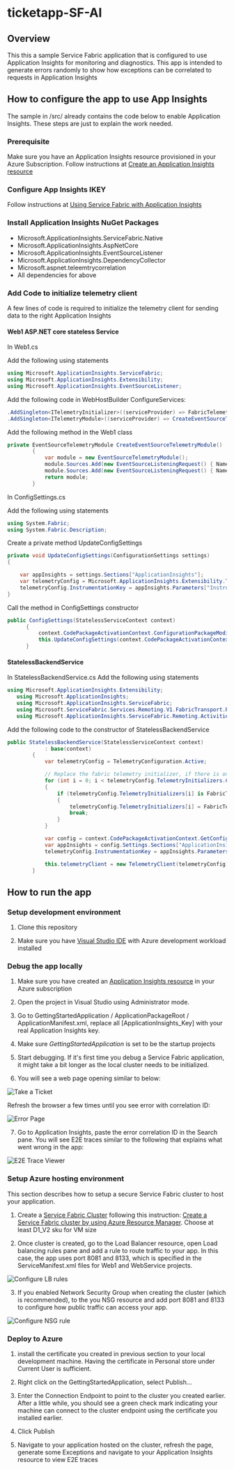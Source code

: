 # ticketapp-SF-AI

## Overview
This this a sample Service Fabric application that is configured to use Application Insights for monitoring and diagnostics. This app is intended to generate errors randomly to show how exceptions can be correlated to requests in Application Insights

## How to configure the app to use App Insights

The sample in /src/ already contains the code below to enable Application Insights. These steps are just to explain the work needed.

### Prerequisite
Make sure you have an Application Insights resource provisioned in your Azure Subscription. Follow instructions at [Create an Application Insights resource](https://docs.microsoft.com/en-us/azure/application-insights/app-insights-create-new-resource)

### Configure App Insights IKEY
Follow instructions at [
Using Service Fabric with Application Insights](https://github.com/Azure-Samples/service-fabric-dotnet-getting-started/blob/dev/appinsights/ApplicationInsights.md)

### Install Application Insights NuGet Packages
* Microsoft.ApplicationInsights.ServiceFabric.Native
* Microsoft.ApplicationInsights.AspNetCore
* Microsoft.ApplicationInsights.EventSourceListener
* Microsoft.ApplicationInsights.DependencyCollector
* Microsoft.aspnet.teleemtrycorrelation
* All dependencies for above

### Add Code to initialize telemetry client
A few lines of code is required to initialize the telemetry client for sending data to the right Application Insights

#### Web1 ASP.NET core stateless Service
In Web1.cs

Add the following using statements

``` csharp
using Microsoft.ApplicationInsights.ServiceFabric;
using Microsoft.ApplicationInsights.Extensibility;
using Microsoft.ApplicationInsights.EventSourceListener;
```

Add the following code in WebHostBuilder ConfigureServices:

``` csharp
.AddSingleton<ITelemetryInitializer>((serviceProvider) => FabricTelemetryInitializerExtension.CreateFabricTelemetryInitializer(serviceContext))
.AddSingleton<ITelemetryModule>((serviceProvider) => CreateEventSourceTelemetryModule())
```
Add the following method in the Web1 class

``` csharp
private EventSourceTelemetryModule CreateEventSourceTelemetryModule()
        {
            var module = new EventSourceTelemetryModule();
            module.Sources.Add(new EventSourceListeningRequest() { Name = "Microsoft-ServiceFabric-Services", Level = EventLevel.Verbose });
            module.Sources.Add(new EventSourceListeningRequest() { Name = "MyCompany-GettingStartedApplication-WebService", Level = EventLevel.Verbose });
            return module;
        }
```

In ConfigSettings.cs

Add the following using statements
```csharp
using System.Fabric;
using System.Fabric.Description;
```

Create a private method UpdateConfigSettings

``` csharp
private void UpdateConfigSettings(ConfigurationSettings settings)
{

    var appInsights = settings.Sections["ApplicationInsights"];
    var telemetryConfig = Microsoft.ApplicationInsights.Extensibility.TelemetryConfiguration.Active;
    telemetryConfig.InstrumentationKey = appInsights.Parameters["InstrumentationKey"].Value;
}

```

Call the method in ConfigSettings constructor

``` csharp
public ConfigSettings(StatelessServiceContext context)
      {
          context.CodePackageActivationContext.ConfigurationPackageModifiedEvent += this.CodePackageActivationContext_ConfigurationPackageModifiedEvent;
          this.UpdateConfigSettings(context.CodePackageActivationContext.GetConfigurationPackageObject("Config").Settings);
      }
```

#### StatelessBackendService

In StatelessBackendService.cs
Add the following using statements

```csharp
using Microsoft.ApplicationInsights.Extensibility;
   using Microsoft.ApplicationInsights;
   using Microsoft.ApplicationInsights.ServiceFabric;
   using Microsoft.ServiceFabric.Services.Remoting.V1.FabricTransport.Runtime;
   using Microsoft.ApplicationInsights.ServiceFabric.Remoting.Activities;
```

Add the following code to the constructor of StatelessBackendService

```csharp
public StatelessBackendService(StatelessServiceContext context)
            : base(context)
        {
            var telemetryConfig = TelemetryConfiguration.Active;

            // Replace the fabric telemetry initializer, if there is one, with one that has the rich context
            for (int i = 0; i < telemetryConfig.TelemetryInitializers.Count; i++)
            {
                if (telemetryConfig.TelemetryInitializers[i] is FabricTelemetryInitializer)
                {
                    telemetryConfig.TelemetryInitializers[i] = FabricTelemetryInitializerExtension.CreateFabricTelemetryInitializer(context);
                    break;
                }
            }

            var config = context.CodePackageActivationContext.GetConfigurationPackageObject("Config");
            var appInsights = config.Settings.Sections["ApplicationInsights"];
            telemetryConfig.InstrumentationKey = appInsights.Parameters["InstrumentationKey"].Value;

            this.telemetryClient = new TelemetryClient(telemetryConfig);
        }
```





## How to run the app

### Setup development environment

1. Clone this repository

2. Make sure you have [Visual Studio IDE](https://www.visualstudio.com/) with Azure development workload installed

### Debug the app locally

1. Make sure you have created an [Application Insights resource](https://docs.microsoft.com/en-us/azure/application-insights/app-insights-create-new-resource) in your Azure subscription

2. Open the project in Visual Studio using Administrator mode.

3. Go to GettingStartedApplication / ApplicationPackageRoot / ApplicationManifest.xml, replace all [ApplicationInsights_Key] with your real Application Insights key.

4. Make sure *GettingStartedApplication* is set to be the startup projects

5. Start debugging. If it's first time you debug a Service Fabric application, it might take a bit longer as the local cluster needs to be initialized.

6. You will see a web page opening similar to below:

![Take a Ticket](./media/ticket.png)

Refresh the browser a few times until you see error with correlation ID:

![Error Page](./media/error.png)

7. Go to Application Insights, paste the error correlation ID in the Search pane. You will see E2E traces similar to the following that explains what went wrong in the app:

![E2E Trace Viewer](./media/e2e-traces.png)


### Setup Azure hosting environment

This section describes how to setup a secure Service Fabric cluster to host your application.

1. Create a [Service Fabric Cluster](https://azure.microsoft.com/en-us/services/service-fabric/) following this instruction: [Create a Service Fabric cluster by using Azure Resource Manager](https://docs.microsoft.com/en-us/azure/service-fabric/service-fabric-cluster-creation-via-arm#create-key-vault). Choose at least D1_V2 sku for VM size

2. Once cluster is created, go to the Load Balancer resource, open Load balancing rules pane and add a rule to route traffic to your app. In this case, the app uses port 8081 and 8133, which is specified in the ServiceManifest.xml files for Web1 and WebService projects.

![Configure LB rules](./media/lb-rules.png)

3. If you enabled Network Security Group when creating the cluster (which is recommended), to the you NSG resource and add port 8081 and 8133 to configure how public traffic can access your app.

![Configure NSG rule](./media/nsg-rules.png)


### Deploy to Azure

1. install the certificate you created in previous section to your local development machine. Having the certificate in Personal store under Current User is sufficient.

2. Right click on the GettingStartedApplication, select Publish...

3. Enter the Connection Endpoint to point to the cluster you created earlier. After a little while, you should see a green check mark indicating your machine can connect to the cluster endpoint using the certificate you installed earlier.

4. Click Publish

5. Navigate to your application hosted on the cluster, refresh the page, generate some Exceptions and navigate to your Application Insights resource to view E2E traces
